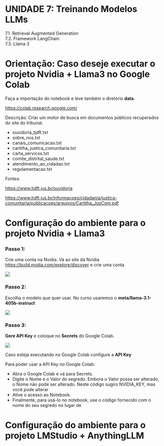 # **UNIDADE 7: Treinando Modelos LLMs**

7.1. Retrieval Augmented Generation  
7.2. Framework LangChain  
7.3. Llama 3  


# Orientação: Caso deseje executar o projeto Nvidia + Llama3 no Google Colab

Faça a importação do notebook e leve também o diretório **data**.

https://colab.research.google.com/

Descrição: Criar um motor de busca em documentos públicos recuperados do site do tribunal.

*  ouvidoria_tjdft.txt
*  sobre_nos.txt
*  canais_comunicacao.txt
*  cartilha_justica_comunitaria.txt
*  carta_servicos.txt
*  comite_distrital_saude.txt
*  atendimento_ao_cidadao.txt
*  regulamentacao.txt

Fontes:

https://www.tjdft.jus.br/ouvidoria

https://www.tjdft.jus.br/informacoes/cidadania/justica-comunitaria/publicacoes/arquivos/Cartilha_JusCom.pdf

# Configuração do ambiente para o projeto Nvidia + Llama3

### Passo 1:

Crie uma conta na Nvidia. Vá ao site da Nvidia https://build.nvidia.com/explore/discover e crie uma conta

![](../images/fig32.png)

### Passo 2:

Escolha o modelo que quer usar. No curso usaremos o **meta/llama-3.1-405b-instruct**

![](../images/fig34.png)

### Passo 3:

**Gere API Key** e coloque no **Secrets** do Google Colab.

![](../images/fig33.png)

Caso esteja executando no Google Colab configure a  **API Key**

Para poder usar a API Key no Google Colab:

*  Abra o Google Colab e vá para Secrets.
*  Digite o Nome e o Valor do segredo. Embora o Valor possa ser alterado, o Nome não pode ser alterado. Neste código sugiro NVIDIA_KEY, mas você pode alterar
*  Ative o acesso ao Notebook.
*  Finalmente, para usá-lo no notebook, use o código fornecido com o nome do seu segredo no lugar de <secretName>


# Configuração do ambiente para o projeto LMStudio + AnythingLLM

